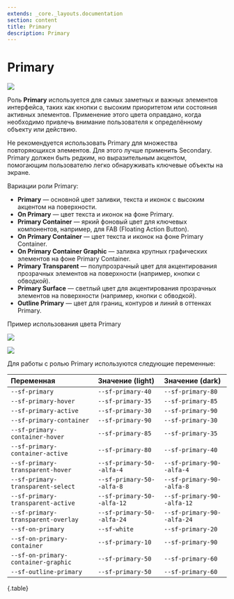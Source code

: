 ```yaml
---
extends: _core._layouts.documentation
section: content
title: Primary
description: Primary
---
```


# Primary

![][image4]

Роль **Primary** используется для самых заметных и важных элементов интерфейса, таких как кнопки с высоким приоритетом
или состояния активных элементов. Применение этого цвета оправдано, когда необходимо привлечь внимание пользователя к
определённому объекту или действию.

Не рекомендуется использовать Primary для множества повторяющихся элементов. Для этого лучше применить Secondary.
Primary должен быть редким, но выразительным акцентом, помогающим пользователю легко обнаруживать ключевые объекты на
экране.

Вариации роли Primary:

* **Primary** — основной цвет заливки, текста и иконок с высоким акцентом на поверхности.
* **On Primary** — цвет текста и иконок на фоне Primary.
* **Primary Container** — яркий фоновый цвет для ключевых компонентов, например, для FAB (Floating Action Button).
* **On Primary Container** — цвет текста и иконок на фоне Primary Container.
* **On Primary Container Graphic** — заливка крупных графических элементов на фоне Primary Container.
* **Primary Transparent** — полупрозрачный цвет для акцентирования прозрачных элементов на поверхности (например, кнопки
  с обводкой).
* **Primary Surface** — светлый цвет для акцентирования прозрачных элементов на поверхности (например, кнопки с
  обводкой).
* **Outline Primary** — цвет для границ, контуров и линий в оттенках Primary.

Пример использования цвета Primary

![][image5]

![][image6]

Для работы с ролью Primary используются следующие переменные:

| Переменная                          | Значение (light)           | Значение (dark)            |
|:------------------------------------|:---------------------------|:---------------------------|
| `--sf-primary`                      | `--sf-primary-40`          | `--sf-primary-80`          |
| `--sf-primary-hover`                | `--sf-primary-35`          | `--sf-primary-85`          |
| `--sf-primary-active`               | `--sf-primary-30`          | `--sf-primary-90`          |
| `--sf-primary-container`            | `--sf-primary-90`          | `--sf-primary-30`          |
| `--sf-primary-container-hover`      | `--sf-primary-85`          | `--sf-primary-35`          |
| `--sf-primary-container-active`     | `--sf-primary-80`          | `--sf-primary-40`          |
| `--sf-primary-transparent-hover`    | `--sf-primary-50--alfa-4`  | `--sf-primary-90--alfa-4`  |
| `--sf-primary-transparent-select`   | `--sf-primary-50--alfa-8`  | `--sf-primary-90--alfa-8`  |
| `--sf-primary-transparent-active`   | `--sf-primary-50--alfa-12` | `--sf-primary-90--alfa-12` |
| `--sf-primary-transparent-overlay`  | `--sf-primary-50--alfa-24` | `--sf-primary-90--alfa-24` |
| `--sf-on-primary`                   | `--sf-white`               | `--sf-primary-20`          |
| `--sf-on-primary-container`         | `--sf-primary-10`          | `--sf-primary-90`          |
| `--sf-on-primary-container-graphic` | `--sf-primary-50`          | `--sf-primary-60`          |
| `--sf-outline-primary`              | `--sf-primary-50`          | `--sf-primary-60`          |
{.table}

[image4]: /assets/build/img/b64/04f4d95dc3599cf6.png
[image5]: /assets/build/img/b64/e22b8d022dafae71.png
[image6]: /assets/build/img/b64/000f8a8152454bc7.png
